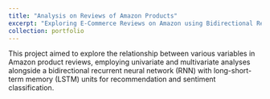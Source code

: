 ```yaml
---
title: "Analysis on Reviews of Amazon Products"
excerpt: "Exploring E-Commerce Reviews on Amazon using Bidirectional Recurrent Neural Network (RNN) and Long-Short Term Memory (LSTM) For Sentiment and Recommendation Analysis<br/><img src='/images/AmazonReviews.png'>"
collection: portfolio
---
```


This project aimed to explore the relationship between various variables in Amazon product reviews, employing univariate and multivariate analyses alongside a bidirectional recurrent neural network (RNN) with long-short-term memory (LSTM) units for recommendation and sentiment classification.
